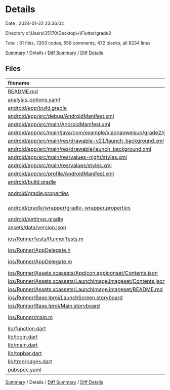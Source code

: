 # Details

Date : 2024-01-22 23:36:04

Directory c:\\Users\\35170\\Desktop\\+\\Flutter\\grade2

Total : 31 files,  7203 codes, 559 comments, 472 blanks, all 8234 lines

[Summary](results.md) / Details / [Diff Summary](diff.md) / [Diff Details](diff-details.md)

## Files
| filename | language | code | comment | blank | total |
| :--- | :--- | ---: | ---: | ---: | ---: |
| [README.md](/README.md) | Markdown | 10 | 0 | 7 | 17 |
| [analysis_options.yaml](/analysis_options.yaml) | YAML | 3 | 22 | 4 | 29 |
| [android/app/build.gradle](/android/app/build.gradle) | Gradle | 44 | 5 | 9 | 58 |
| [android/app/src/debug/AndroidManifest.xml](/android/app/src/debug/AndroidManifest.xml) | XML | 3 | 4 | 1 | 8 |
| [android/app/src/main/AndroidManifest.xml](/android/app/src/main/AndroidManifest.xml) | XML | 37 | 11 | 7 | 55 |
| [android/app/src/main/java/com/example/xiaonaoweisuo/grade2/grade2/MainActivity.java](/android/app/src/main/java/com/example/xiaonaoweisuo/grade2/grade2/MainActivity.java) | Java | 4 | 0 | 3 | 7 |
| [android/app/src/main/res/drawable-v21/launch_background.xml](/android/app/src/main/res/drawable-v21/launch_background.xml) | XML | 3 | 1 | 2 | 6 |
| [android/app/src/main/res/drawable/launch_background.xml](/android/app/src/main/res/drawable/launch_background.xml) | XML | 4 | 7 | 2 | 13 |
| [android/app/src/main/res/values-night/styles.xml](/android/app/src/main/res/values-night/styles.xml) | XML | 9 | 9 | 1 | 19 |
| [android/app/src/main/res/values/styles.xml](/android/app/src/main/res/values/styles.xml) | XML | 9 | 9 | 1 | 19 |
| [android/app/src/profile/AndroidManifest.xml](/android/app/src/profile/AndroidManifest.xml) | XML | 3 | 4 | 1 | 8 |
| [android/build.gradle](/android/build.gradle) | Gradle | 26 | 0 | 5 | 31 |
| [android/gradle.properties](/android/gradle.properties) | Java Properties | 3 | 0 | 1 | 4 |
| [android/gradle/wrapper/gradle-wrapper.properties](/android/gradle/wrapper/gradle-wrapper.properties) | Java Properties | 5 | 0 | 1 | 6 |
| [android/settings.gradle](/android/settings.gradle) | Gradle | 24 | 0 | 6 | 30 |
| [assets/data/version.json](/assets/data/version.json) | JSON | 1 | 0 | 0 | 1 |
| [ios/RunnerTests/RunnerTests.m](/ios/RunnerTests/RunnerTests.m) | Objective-C | 9 | 2 | 6 | 17 |
| [ios/Runner/AppDelegate.h](/ios/Runner/AppDelegate.h) | C++ | 4 | 0 | 3 | 7 |
| [ios/Runner/AppDelegate.m](/ios/Runner/AppDelegate.m) | Objective-C | 9 | 1 | 4 | 14 |
| [ios/Runner/Assets.xcassets/AppIcon.appiconset/Contents.json](/ios/Runner/Assets.xcassets/AppIcon.appiconset/Contents.json) | JSON | 122 | 0 | 1 | 123 |
| [ios/Runner/Assets.xcassets/LaunchImage.imageset/Contents.json](/ios/Runner/Assets.xcassets/LaunchImage.imageset/Contents.json) | JSON | 23 | 0 | 1 | 24 |
| [ios/Runner/Assets.xcassets/LaunchImage.imageset/README.md](/ios/Runner/Assets.xcassets/LaunchImage.imageset/README.md) | Markdown | 3 | 0 | 2 | 5 |
| [ios/Runner/Base.lproj/LaunchScreen.storyboard](/ios/Runner/Base.lproj/LaunchScreen.storyboard) | XML | 36 | 1 | 1 | 38 |
| [ios/Runner/Base.lproj/Main.storyboard](/ios/Runner/Base.lproj/Main.storyboard) | XML | 25 | 1 | 1 | 27 |
| [ios/Runner/main.m](/ios/Runner/main.m) | Objective-C | 8 | 0 | 2 | 10 |
| [lib/function.dart](/lib/function.dart) | Dart | 145 | 30 | 24 | 199 |
| [lib/login.dart](/lib/login.dart) | Dart | 1,202 | 77 | 151 | 1,430 |
| [lib/main.dart](/lib/main.dart) | Dart | 2,728 | 168 | 76 | 2,972 |
| [lib/topbar.dart](/lib/topbar.dart) | Dart | 1,155 | 59 | 93 | 1,307 |
| [lib/tree/pages.dart](/lib/tree/pages.dart) | Dart | 1,506 | 88 | 42 | 1,636 |
| [pubspec.yaml](/pubspec.yaml) | YAML | 40 | 60 | 14 | 114 |

[Summary](results.md) / Details / [Diff Summary](diff.md) / [Diff Details](diff-details.md)